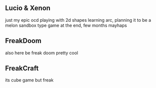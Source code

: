 ## Lucio & Xenon
just my epic ocd playing with 2d shapes learning arc, planning it to be a melon sandbox type game at the end, few months mayhaps

## FreakDoom
also here be freak doom pretty cool

## FreakCraft
its cube game but freak